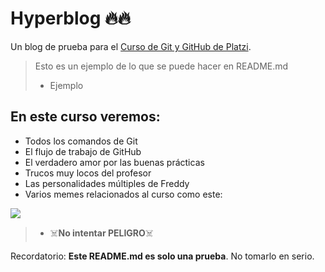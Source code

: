 # Hyperblog 🔥🔥
Un blog de prueba para el [Curso de Git y GitHub de Platzi](https://platzi.com/cursos/git-github/ "Curso de Git y GitHub de Platz"). 
> Esto es un ejemplo de lo que se puede hacer en README.md
> - Ejemplo 

## En este curso veremos: 
* Todos los comandos de Git 
* El flujo de trabajo de GitHub 
* El verdadero amor por las buenas prácticas 
* Trucos muy locos del profesor 
* Las personalidades múltiples de Freddy 
* Varios memes relacionados al curso como este: 

![](https://drive.google.com/thumbnail?id=1f0AO1BH9RjldbO63IZCSG---yJvqu7Go&sz=w1000)
> - ☠️**No intentar PELIGRO**☠️ 

Recordatorio: **Este README.md es solo una prueba**. No tomarlo en serio.


